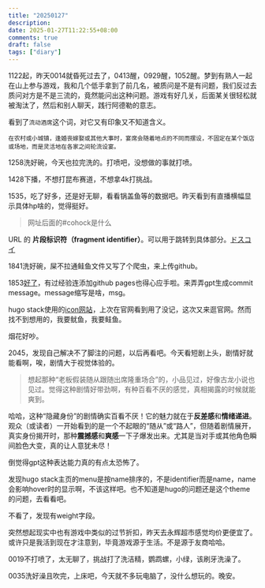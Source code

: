 ```yaml
---
title: "20250127"
description: 
date: 2025-01-27T11:22:55+08:00
comments: true
draft: false
tags: ["diary"]
---
```

1122起，昨天0014就昏死过去了，0413醒，0929醒，1052醒。梦到有熟人一起在山上参与游戏，我和几个低手拿到了前几名，被质问是不是有问题，我们反过去质问对方是不是三流的，竟然能问出这种问题。游戏有好几关，后面某关很轻松就被淘汰了，然后和别人聊天，践行阿德勒的意志。

看到了`流动酒席`这个词，对它又有印象又不知道含义。

`在农村或小城镇，逢婚丧嫁娶或其他大事时，宴席会随着地点的不同而摆设，不固定在某个饭店或场地，而是灵活地在各家之间轮流设宴。`

1258洗好碗，今天也拉完洗的。打喷吧，没想做的事就打喷。

1428下播，不想打昆布赛道，不想拿4k打挑战。

1535，吃了好多，还是好无聊，看看锅盖鱼等的数据吧。昨天看到有直播横幅显示具体hp啥的，觉得挺好。

>网址后面的#cohock是什么

URL 的 **片段标识符（fragment identifier）**。可以用于跳转到具体部分。[ドスコイ](https://wikiwiki.jp/splatoon3mix/%E3%82%B5%E3%83%BC%E3%83%A2%E3%83%B3%E3%83%A9%E3%83%B3/%E3%82%B7%E3%83%A3%E3%82%B1%E3%81%AE%E7%A8%AE%E9%A1%9E/%E3%82%B6%E3%82%B3%E3%82%B7%E3%83%A3%E3%82%B1#cohock)

1841洗好碗，屎不拉通鲑鱼文件又写了个爬虫，来上传github。

1853[好了](https://github.com/xxfttkx/splatoon_SalmonRun_salmons)，有过经验连添加github pages也得心应手啦。来弄弄gpt生成commit message。message缩写是啥，msg。

hugo stack使用的[icon网站](https://tabler.io/icons)，上次在官网看到用了没记，这次又来逛官网。然而找不到想用的，我要鱿鱼，我要鲑鱼。 

烟花好吵。

2045，发现自己解决不了脚注的问题，以后再看吧。今天看短剧上头，剧情好就能看啊，唉，剧情大于视觉体验的。

> 想起那种“老板假装随从跟随出席隆重场合”的，小品见过，好像古龙小说也见过。觉得这种剧情好带劲啊，有种百看不厌的感觉，真相揭露的时候就能爽到。

哈哈，这种“隐藏身份”的剧情确实百看不厌！它的魅力就在于**反差感**和**情绪递进**。观众（或读者）一开始看到的是一个不起眼的“随从”或“路人”，但随着剧情展开，真实身份揭开时，那种**震撼感**和**爽感**一下子爆发出来。尤其是当对手或其他角色瞬间脸色大变，真的让人意犹未尽！

倒觉得gpt这种表达能力真的有点太恐怖了。

发现hugo stack主页的menu是按name排序的，不是identifier而是name，name会影响hover时的显示啊，不该这样吧。也不知道是hugo的问题还是这个theme的问题，去看看吧。

不看了，发现有weight字段。

突然想起现实中也有游戏中类似的过节折扣，昨天去永辉超市感觉均价更便宜了。或许只是我活到现在才注意到，毕竟游戏源于生活。不是源于友商哈哈。

0019不打喷了，太无聊了，挑战打了洗洁精，鹦鹉螺，小绿，该刷牙洗澡了。

0035洗好澡且吹完，上床吧，今天就不多玩电脑了，没什么想玩的。晚安。